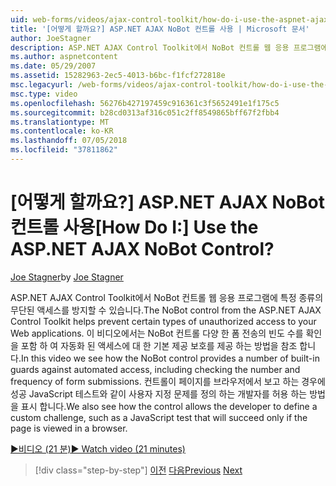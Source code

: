 ```yaml
---
uid: web-forms/videos/ajax-control-toolkit/how-do-i-use-the-aspnet-ajax-nobot-control
title: '[어떻게 할까요?] ASP.NET AJAX NoBot 컨트롤 사용 | Microsoft 문서'
author: JoeStagner
description: ASP.NET AJAX Control Toolkit에서 NoBot 컨트롤 웹 응용 프로그램에 특정 종류의 무단된 액세스를 방지할 수 있습니다. 이 비디오에서 표시 하는 방법을 하는 중...
ms.author: aspnetcontent
ms.date: 05/29/2007
ms.assetid: 15282963-2ec5-4013-b6bc-f1fcf272818e
msc.legacyurl: /web-forms/videos/ajax-control-toolkit/how-do-i-use-the-aspnet-ajax-nobot-control
msc.type: video
ms.openlocfilehash: 56276b427197459c916361c3f5652491e1f175c5
ms.sourcegitcommit: b28cd0313af316c051c2ff8549865bff67f2fbb4
ms.translationtype: MT
ms.contentlocale: ko-KR
ms.lasthandoff: 07/05/2018
ms.locfileid: "37811862"
---
```

<a name="how-do-i-use-the-aspnet-ajax-nobot-control"></a><span data-ttu-id="7c164-105">[어떻게 할까요?] ASP.NET AJAX NoBot 컨트롤 사용</span><span class="sxs-lookup"><span data-stu-id="7c164-105">[How Do I:] Use the ASP.NET AJAX NoBot Control?</span></span>
====================
<span data-ttu-id="7c164-106">[Joe Stagner](https://github.com/JoeStagner)</span><span class="sxs-lookup"><span data-stu-id="7c164-106">by [Joe Stagner](https://github.com/JoeStagner)</span></span>

<span data-ttu-id="7c164-107">ASP.NET AJAX Control Toolkit에서 NoBot 컨트롤 웹 응용 프로그램에 특정 종류의 무단된 액세스를 방지할 수 있습니다.</span><span class="sxs-lookup"><span data-stu-id="7c164-107">The NoBot control from the ASP.NET AJAX Control Toolkit helps prevent certain types of unauthorized access to your Web applications.</span></span> <span data-ttu-id="7c164-108">이 비디오에서는 NoBot 컨트롤 다양 한 폼 전송의 빈도 수를 확인을 포함 하 여 자동화 된 액세스에 대 한 기본 제공 보호를 제공 하는 방법을 참조 합니다.</span><span class="sxs-lookup"><span data-stu-id="7c164-108">In this video we see how the NoBot control provides a number of built-in guards against automated access, including checking the number and frequency of form submissions.</span></span> <span data-ttu-id="7c164-109">컨트롤이 페이지를 브라우저에서 보고 하는 경우에 성공 JavaScript 테스트와 같이 사용자 지정 문제를 정의 하는 개발자를 허용 하는 방법을 표시 합니다.</span><span class="sxs-lookup"><span data-stu-id="7c164-109">We also see how the control allows the developer to define a custom challenge, such as a JavaScript test that will succeed only if the page is viewed in a browser.</span></span>

[<span data-ttu-id="7c164-110">&#9654;비디오 (21 분)</span><span class="sxs-lookup"><span data-stu-id="7c164-110">&#9654; Watch video (21 minutes)</span></span>](https://channel9.msdn.com/Blogs/ASP-NET-Site-Videos/how-do-i-use-the-aspnet-ajax-nobot-control)

> [!div class="step-by-step"]
> <span data-ttu-id="7c164-111">[이전](how-do-i-use-the-aspnet-ajax-mutuallyexclusive-checkbox-extender.md)
> [다음](how-do-i-use-the-aspnet-ajax-listsearch-extender.md)</span><span class="sxs-lookup"><span data-stu-id="7c164-111">[Previous](how-do-i-use-the-aspnet-ajax-mutuallyexclusive-checkbox-extender.md)
[Next](how-do-i-use-the-aspnet-ajax-listsearch-extender.md)</span></span>
